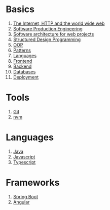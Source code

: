 <!--
---
layout: page
title: GPT-notes
subtitle: All you need to be a web developer
---
-->

# Basics
1. [The Internet, HTTP and the world wide web](basics/http.md)
2. [Software Production Engineering](basics/production.md)
3. [Software architecture for web projects](basics/architecture.md)
4. [Structured Design Programming](basics/programming.md)
5. [OOP](basics/oop.md)
6. [Patterns](basics/patterns.md)
7. [Languages](basics/languages.md)
8. [Frontend](basics/fontend.md)
9. [Backend](basics/backend.md)
10. [Databases](basics/databases.md)
11. [Deployment](basics/deployment.md)

# Tools
1. [Git](git/index.md)
2. [nvm](nmv/index.md)

# Languages
1. [Java](java/index.md)
2. [Javascript](javascript/index.md)
3. [Typescript](typescript/index.md)

# Frameworks
1. [Spring Boot](springboot/index.md)
2. [Angular](angular/index.md)


